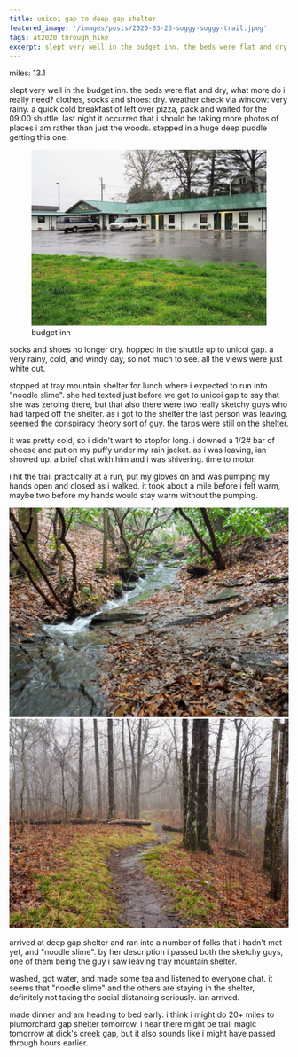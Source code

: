 ```yaml
---
title: unicoi gap to deep gap shelter
featured_image: '/images/posts/2020-03-23-soggy-soggy-trail.jpeg'
tags: at2020 through_hike
excerpt: slept very well in the budget inn. the beds were flat and dry, what more do i really need?  clothes, socks and shoes: dry. weather check via window: very rainy.
---
```


miles: 13.1

slept very well in the budget inn. the beds were flat and dry, what more do i really need?  clothes, socks and shoes: dry. weather check via window: very rainy. a quick cold breakfast of left over pizza, pack and waited for the 09:00 shuttle. last night it occurred that i should be taking more photos of places i am rather than just the woods. stepped in a huge deep puddle getting this one.

<figure>
  <img src="/images/posts/2020-03-23-budget-inn.jpeg" alt="budget inn" />
  <figcaption>budget inn</figcaption>
</figure>

socks and shoes no longer dry. hopped in the shuttle up to unicoi gap. a very rainy, cold, and windy day, so not much to see. all the views were just white out.

stopped at tray mountain shelter for lunch where i expected to run into "noodle slime". she had texted just before we got to unicoi gap to say that she was zeroing there, but that also there were two really sketchy guys who had tarped off the shelter. as i got to the shelter the last person was leaving. seemed the conspiracy theory sort of guy. the tarps were still on the shelter.

it was pretty cold, so i didn't want to stopfor long. i downed a 1/2# bar of cheese and put on my puffy under my rain jacket. as i was leaving, ian showed up. a brief chat with him and i was shivering. time to motor.

i hit the trail practically at a run, put my gloves on and was pumping my hands open and closed as i walked. it took about a mile before i felt warm, maybe two before my hands would stay warm without the pumping.

<div class="gallery" data-columns="2">
	<img src="/images/posts/2020-03-23-stream.jpeg">
	<img src="/images/posts/2020-03-23-soggy-soggy-trail.jpeg">
</div>

arrived at deep gap shelter and ran into a number of folks that i hadn't met yet, and "noodle slime".  by her description i passed both the sketchy guys, one of them being the guy i saw leaving tray mountain shelter.

washed, got water, and made some tea and listened to everyone chat. it seems that "noodle slime" and the others are staying in the shelter, definitely not taking the social distancing seriously. ian arrived.

made dinner and am heading to bed early. i think i might do 20+ miles to plumorchard gap shelter tomorrow. i hear there might be trail magic tomorrow at dick's creek gap, but it also sounds like i might have passed through hours earlier.
